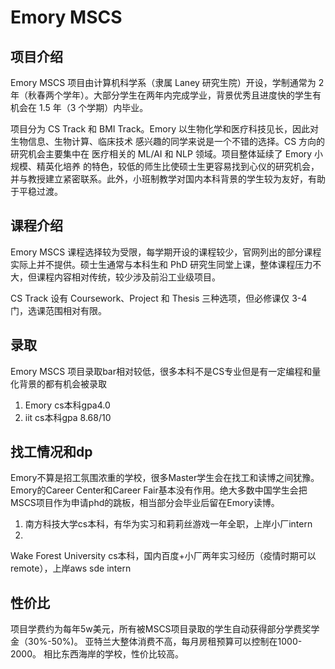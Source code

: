 # Emory MSCS

## 项目介绍
Emory MSCS 项目由计算机科学系（隶属 Laney 研究生院）开设，学制通常为 2 年（秋春两个学年）。大部分学生在两年内完成学业，背景优秀且进度快的学生有机会在 1.5 年（3 个学期）内毕业。

项目分为 CS Track 和 BMI Track。Emory 以生物化学和医疗科技见长，因此对 生物信息、生物计算、临床技术 感兴趣的同学来说是一个不错的选择。CS 方向的研究机会主要集中在 医疗相关的 ML/AI 和 NLP 领域。项目整体延续了 Emory 小规模、精英化培养 的特色，较低的师生比使硕士生更容易找到心仪的研究机会，并与教授建立紧密联系。此外，小班制教学对国内本科背景的学生较为友好，有助于平稳过渡。

## 课程介绍
Emory MSCS 课程选择较为受限，每学期开设的课程较少，官网列出的部分课程实际上并不提供。硕士生通常与本科生和 PhD 研究生同堂上课，整体课程压力不大，但课程内容相对传统，较少涉及前沿工业级项目。

CS Track 设有 Coursework、Project 和 Thesis 三种选项，但必修课仅 3-4 门，选课范围相对有限。

## 录取
Emory MSCS 项目录取bar相对较低，很多本科不是CS专业但是有一定编程和量化背景的都有机会被录取

1. Emory cs本科gpa4.0
2. iit cs本科gpa 8.68/10

## 找工情况和dp
Emory不算是招工氛围浓重的学校，很多Master学生会在找工和读博之间犹豫。Emory的Career Center和Career Fair基本没有作用。绝大多数中国学生会把MSCS项目作为申请phd的跳板，相当部分会毕业后留在Emory读博。

1. 南方科技大学cs本科，有华为实习和莉莉丝游戏一年全职，上岸小厂intern
2.
Wake Forest University cs本科，国内百度+小厂两年实习经历（疫情时期可以remote），上岸aws sde intern

## 性价比
项目学费约为每年5w美元，所有被MSCS项目录取的学生自动获得部分学费奖学金（30%-50%)。 亚特兰大整体消费不高，每月房租预算可以控制在1000-2000。
相比东西海岸的学校，性价比较高。


